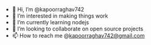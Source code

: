 - 👋 Hi, I’m @kapoorraghav742
- 👀 I’m interested in making things work
- 🌱 I’m currently learning nodejs
- 💞️ I’m looking to collaborate on open source projects
- 📫 How to reach me @kapoorraghav742@gmail.com

<!---
kapoorraghav742/kapoorraghav742 is a ✨ special ✨ repository because its `README.md` (this file) appears on your GitHub profile.
You can click the Preview link to take a look at your changes.
--->
